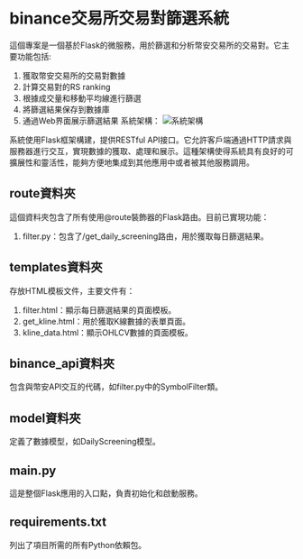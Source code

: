 # binance交易所交易對篩選系統

這個專案是一個基於Flask的微服務，用於篩選和分析幣安交易所的交易對。它主要功能包括:

1. 獲取幣安交易所的交易對數據
2. 計算交易對的RS ranking
3. 根據成交量和移動平均線進行篩選
4. 將篩選結果保存到數據庫
5. 通過Web界面展示篩選結果
系統架構：
![系統架構](/Users/caibinghong/quant_trading_system_diagram/quant_system_stracture.png)


系統使用Flask框架構建，提供RESTful API接口。它允許客戶端通過HTTP請求與服務器進行交互，實現數據的獲取、處理和展示。這種架構使得系統具有良好的可擴展性和靈活性，能夠方便地集成到其他應用中或者被其他服務調用。

## route資料夾
這個資料夾包含了所有使用@route裝飾器的Flask路由。目前已實現功能：

1. filter.py：包含了/get_daily_screening路由，用於獲取每日篩選結果。


## templates資料夾
存放HTML模板文件，主要文件有：

1. filter.html：顯示每日篩選結果的頁面模板。
2. get_kline.html：用於獲取K線數據的表單頁面。
3. kline_data.html：顯示OHLCV數據的頁面模板。

## binance_api資料夾
包含與幣安API交互的代碼，如filter.py中的SymbolFilter類。

## model資料夾
定義了數據模型，如DailyScreening模型。

## main.py
這是整個Flask應用的入口點，負責初始化和啟動服務。

## requirements.txt
列出了項目所需的所有Python依賴包。


